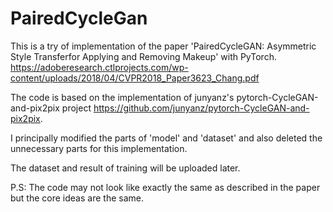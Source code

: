 # PairedCycleGan
This is a try of implementation of the paper 'PairedCycleGAN: Asymmetric Style Transferfor Applying and Removing Makeup' with PyTorch. 
https://adoberesearch.ctlprojects.com/wp-content/uploads/2018/04/CVPR2018_Paper3623_Chang.pdf

The code is based on the implementation of junyanz's pytorch-CycleGAN-and-pix2pix project https://github.com/junyanz/pytorch-CycleGAN-and-pix2pix. 

I principally modified the parts of 'model' and 'dataset' and also deleted the unnecessary parts for this implementation.

The dataset and result of training will be uploaded later.

P.S: The code may not look like exactly the same as described in the paper but the core ideas are the same.



